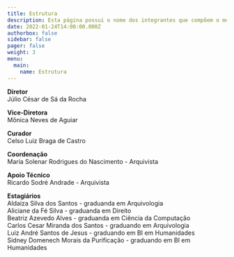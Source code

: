 ```yaml
---
title: Estrutura
description: Esta página possui o nome dos integrantes que compõem o memorial.
date: 2022-01-24T14:00:00.000Z
authorbox: false
sidebar: false
pager: false
weight: 3
menu:
  main:
    name: Estrutura
---
```


**Diretor**  
Júlio César de Sá da Rocha  

**Vice-Diretora**  
Mônica Neves de Aguiar

**Curador**  
Celso Luiz Braga de Castro  

**Coordenação**  
Maria Solenar Rodrigues do Nascimento - Arquivista


**Apoio Técnico**  
Ricardo Sodré Andrade - Arquivista  

**Estagiários**  
Aldaiza Silva dos Santos - graduanda em Arquivologia  
Aliciane da Fé Silva  - graduanda em Direito  
Beatriz Azevedo Alves  - graduanda em Ciência da Computação  
Carlos Cesar Miranda dos Santos  - graduando em Arquivologia  
Luiz André Santos de Jesus  - graduando em BI em Humanidades  
Sidney Domenech Morais da Purificação - graduando em BI em Humanidades
